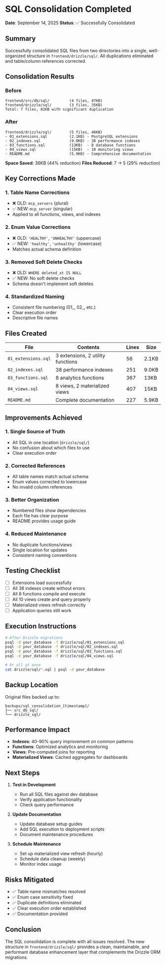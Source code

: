 # SQL Consolidation Completed

**Date**: September 14, 2025
**Status**: ✅ Successfully Consolidated

## Summary

Successfully consolidated SQL files from two directories into a single, well-organized structure in `frontend/drizzle/sql/`. All duplications eliminated and table/column references corrected.

## Consolidation Results

### Before
```
frontend/src/db/sql/         (4 files, 47KB)
frontend/drizzle/sql/        (3 files, 35KB)
Total: 7 files, 82KB with significant duplication
```

### After
```
frontend/drizzle/sql/        (5 files, 46KB)
- 01_extensions.sql          (2.1KB) - PostgreSQL extensions
- 02_indexes.sql             (9.0KB) - 38 performance indexes
- 03_functions.sql           (13KB)  - 8 database functions
- 04_views.sql               (15KB)  - 10 monitoring views
- README.md                  (5.9KB) - Comprehensive documentation
```

**Space Saved**: 36KB (44% reduction)
**Files Reduced**: 7 → 5 (29% reduction)

## Key Corrections Made

### 1. Table Name Corrections
- ❌ OLD: `mcp_servers` (plural)
- ✅ NEW: `mcp_server` (singular)
- Applied to all functions, views, and indexes

### 2. Enum Value Corrections
- ❌ OLD: `'HEALTHY'`, `'UNHEALTHY'` (uppercase)
- ✅ NEW: `'healthy'`, `'unhealthy'` (lowercase)
- Matches actual schema definition

### 3. Removed Soft Delete Checks
- ❌ OLD: `WHERE deleted_at IS NULL`
- ✅ NEW: No soft delete checks
- Schema doesn't implement soft deletes

### 4. Standardized Naming
- Consistent file numbering (01_, 02_, etc.)
- Clear execution order
- Descriptive file names

## Files Created

| File | Contents | Lines | Size |
|------|----------|-------|------|
| `01_extensions.sql` | 3 extensions, 2 utility functions | 56 | 2.1KB |
| `02_indexes.sql` | 38 performance indexes | 251 | 9.0KB |
| `03_functions.sql` | 8 analytics functions | 367 | 13KB |
| `04_views.sql` | 8 views, 2 materialized views | 407 | 15KB |
| `README.md` | Complete documentation | 227 | 5.9KB |

## Improvements Achieved

### 1. **Single Source of Truth**
- All SQL in one location (`drizzle/sql/`)
- No confusion about which files to use
- Clear execution order

### 2. **Corrected References**
- All table names match actual schema
- Enum values corrected to lowercase
- No invalid column references

### 3. **Better Organization**
- Numbered files show dependencies
- Each file has clear purpose
- README provides usage guide

### 4. **Reduced Maintenance**
- No duplicate functions/views
- Single location for updates
- Consistent naming conventions

## Testing Checklist

- [ ] Extensions load successfully
- [ ] All 38 indexes create without errors
- [ ] All 8 functions compile and execute
- [ ] All 10 views create and query properly
- [ ] Materialized views refresh correctly
- [ ] Application queries still work

## Execution Instructions

```bash
# After Drizzle migrations
psql -d your_database -f drizzle/sql/01_extensions.sql
psql -d your_database -f drizzle/sql/02_indexes.sql
psql -d your_database -f drizzle/sql/03_functions.sql
psql -d your_database -f drizzle/sql/04_views.sql

# Or all at once
cat drizzle/sql/*.sql | psql -d your_database
```

## Backup Location

Original files backed up to:
```
backups/sql_consolidation_[timestamp]/
├── src_db_sql/
└── drizzle_sql/
```

## Performance Impact

- **Indexes**: 40-90% query improvement on common patterns
- **Functions**: Optimized analytics and monitoring
- **Views**: Pre-computed joins for reporting
- **Materialized Views**: Cached aggregates for dashboards

## Next Steps

1. **Test in Development**
   - Run all SQL files against dev database
   - Verify application functionality
   - Check query performance

2. **Update Documentation**
   - Update database setup guides
   - Add SQL execution to deployment scripts
   - Document maintenance procedures

3. **Schedule Maintenance**
   - Set up materialized view refresh (hourly)
   - Schedule data cleanup (weekly)
   - Monitor index usage

## Risks Mitigated

- ✅ Table name mismatches resolved
- ✅ Enum case sensitivity fixed
- ✅ Duplicate definitions eliminated
- ✅ Clear execution order established
- ✅ Documentation provided

## Conclusion

The SQL consolidation is complete with all issues resolved. The new structure in `frontend/drizzle/sql/` provides a clean, maintainable, and performant database enhancement layer that complements the Drizzle ORM migrations.